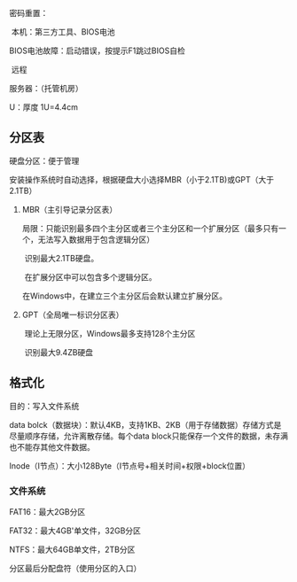 密码重置：

​	本机：第三方工具、BIOS电池

BIOS电池故障：启动错误，按提示F1跳过BIOS自检

​	远程

服务器：（托管机房）

U：厚度	1U=4.4cm

## 分区表

硬盘分区：便于管理

安装操作系统时自动选择，根据硬盘大小选择MBR（小于2.1TB)或GPT（大于2.1TB）

1.  MBR（主引导记录分区表）

    局限：只能识别最多四个主分区或者三个主分区和一个扩展分区（最多只有一个，无法写入数据用于包含逻辑分区）

    ​	识别最大2.1TB硬盘。

    ​	在扩展分区中可以包含多个逻辑分区。

    在Windows中，在建立三个主分区后会默认建立扩展分区。

2.  GPT（全局唯一标识分区表）

    ​	理论上无限分区，Windows最多支持128个主分区
    
    ​	识别最大9.4ZB硬盘

## 格式化

目的：写入文件系统

data bolck（数据块）：默认4KB，支持1KB、2KB（用于存储数据）存储方式是尽量顺序存储，允许离散存储。每个data block只能保存一个文件的数据，未存满也不能存其他文件数据。

Inode（I节点）：大小128Byte（I节点号+相关时间+权限+block位置）

### 文件系统

FAT16：最大2GB分区

FAT32：最大4GB'单文件，32GB分区

NTFS：最大64GB单文件，2TB分区

分区最后分配盘符（使用分区的入口）

